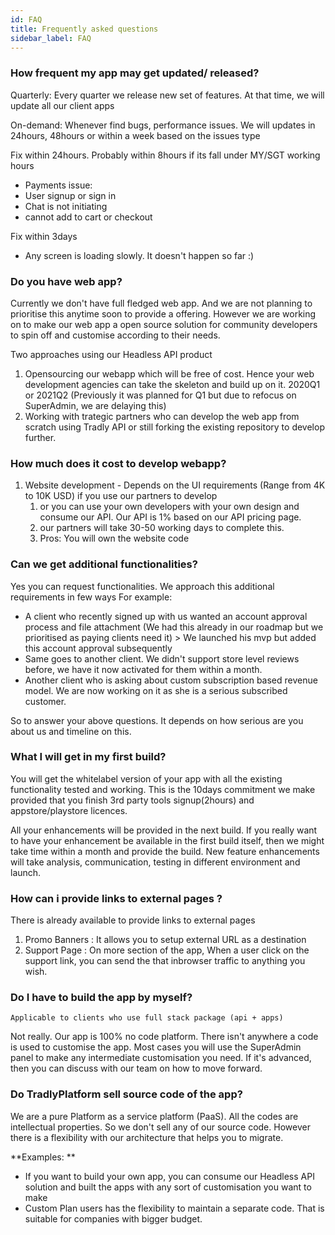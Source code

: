 ```yaml
---
id: FAQ
title: Frequently asked questions
sidebar_label: FAQ
---
```


### How frequent my app may get updated/ released?

Quarterly: Every quarter we release new set of features. At that time, we will update all our client apps

On-demand: Whenever find bugs, performance issues. We will updates in 24hours, 48hours or within a week based on the issues type

Fix within 24hours. Probably within 8hours if its fall under MY/SGT working hours 
- Payments issue: 
- User signup or sign in
- Chat is not initiating
- cannot add to cart or checkout 


Fix within 3days
- Any screen is loading slowly. It doesn't happen so far :) 


### Do you have web app?
Currently we don't have full fledged web app. And we are not planning to prioritise this anytime soon to provide a offering. However we are working on to make our web app a open source solution for community developers to spin off and customise according to their needs. 

Two approaches using our Headless API product
1. Opensourcing our webapp which will be free of cost. Hence your web development agencies can take the skeleton and build up on it. 2020Q1 or 2021Q2 (Previously it was planned for Q1 but due to refocus on SuperAdmin, we are delaying this)
2.  Working with trategic partners who can develop the web app from scratch using Tradly API or still forking the existing repository to develop further. 

### How much does it cost to develop webapp?


1. Website development - Depends on the UI requirements (Range from 4K to 10K USD) if you use our partners to develop
    1. or you can use your own developers with your own design and consume our API. Our API is 1% based on our API pricing page.
    2. our partners will take 30-50 working days to complete this. 
    3. Pros: You will own the website code
### Can we get additional functionalities?
Yes you can request functionalities. We approach this additional requirements in few ways
For example: 
* A client who recently signed up with us wanted an account approval process and file attachment (We had this already in our roadmap but we prioritised as paying clients need it) > We launched his mvp but added this account approval subsequently
* Same goes to another client. We didn't support store level reviews before, we have it now activated for them within a month. 
* Another client who is asking about custom subscription based revenue model. We are now working on it as she is a serious subscribed customer. 
  
So to answer your above questions. It depends on how serious are you about us and timeline on this. 

### What I will get in my first build?
You will get the whitelabel version of your app with all the existing functionality tested and working. This is the 10days commitment we make provided that you finish 3rd party tools signup(2hours) and appstore/playstore licences. 

All your enhancements will be provided in the next build. If you really want to have your enhancement be available in the first build itself, then we might take time within a month and provide the build. New feature enhancements will take analysis, communication, testing in different environment and launch. 




### How can i provide links to external pages ? 
There is already available to provide links to external pages

1. Promo Banners : It allows you to setup external URL as a destination 
2. Support Page : On more section of the app, When a user click on the support link, you can send the that inbrowser traffic to anything you wish. 


### Do I have to build the app by myself?
    Applicable to clients who use full stack package (api + apps)
Not really. Our app is 100% no code platform. There isn't anywhere a code is used to customise the app. Most cases you will use the SuperAdmin panel to make any intermediate customisation you need. If it's advanced, then you can discuss with our team on how to move forward. 

### Do TradlyPlatform sell source code of the app?
We are a pure Platform as a service platform (PaaS). All the codes are intellectual properties. So we don't sell any of our source code. However there is a flexibility with our architecture that helps you to migrate.  

**Examples: **
- If you want to build your own app, you can consume our Headless API solution and built the apps with any sort of customisation you want to make 
- Custom Plan users has the flexibility to maintain a separate code. That is suitable for companies with bigger budget. 



